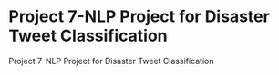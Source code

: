 # Project 7-NLP Project for Disaster Tweet Classification
 Project 7-NLP Project for Disaster Tweet Classification
